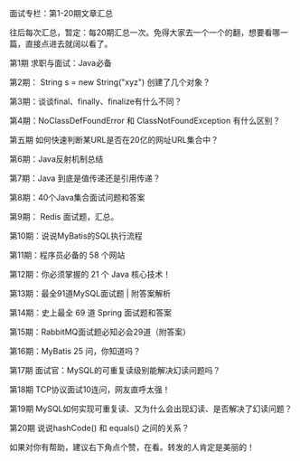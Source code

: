 面试专栏：第1-20期文章汇总

往后每次汇总，暂定：每20期汇总一次。免得大家去一个一个的翻，想要看哪一篇，直接点进去就阔以看了。

第1期 求职与面试：Java必备

第2期： String s = new String("xyz") 创建了几个对象？

第3期：谈谈final、finally、finalize有什么不同？

第4期：NoClassDefFoundError 和 ClassNotFoundException 有什么区别？

第五期 如何快速判断某URL是否在20亿的网址URL集合中？

第6期：Java反射机制总结

第7期：Java 到底是值传递还是引用传递？

第8期：40个Java集合面试问题和答案

第9期： Redis 面试题，汇总。

第10期：说说MyBatis的SQL执行流程

第11期：程序员必备的 58 个网站

第12期：你必须掌握的 21 个 Java 核心技术！

第13期：最全91道MySQL面试题 | 附答案解析

第14期：史上最全 69 道 Spring 面试题和答案

第15期：RabbitMQ面试题必知必会29道（附答案）

第16期：MyBatis 25 问，你知道吗？

第17期 面试官：MySQL的可重复读级别能解决幻读问题吗？

第18期 TCP协议面试10连问，网友直呼太强！

第19期 MySQL如何实现可重复读、又为什么会出现幻读、是否解决了幻读问题？

第20期 说说hashCode() 和 equals() 之间的关系？



如果对你有帮助，建议右下角点个赞，在看。转发的人肯定是美丽的！